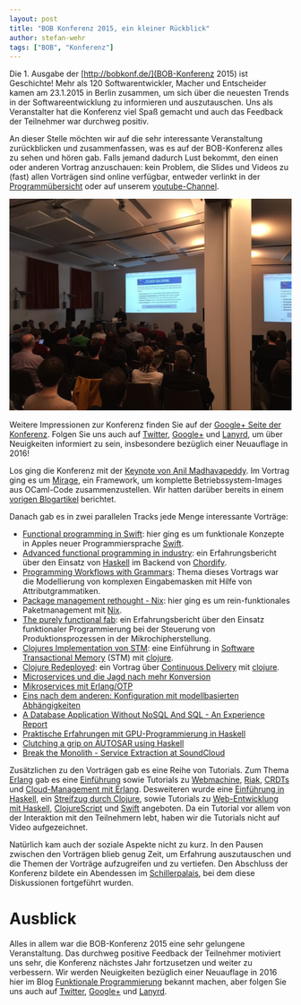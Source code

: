 ```yaml
---
layout: post
title: "BOB Konferenz 2015, ein kleiner Rückblick"
author: stefan-wehr
tags: ["BOB", "Konferenz"]
---
```


Die 1. Ausgabe der [http://bobkonf.de/](BOB-Konferenz 2015) ist Geschichte! Mehr als 120
Softwarentwickler, Macher und Entscheider kamen am 23.1.2015 in Berlin zusammen, um
sich über die neuesten Trends in der Softwareentwicklung zu informieren
und auszutauschen. Uns als Veranstalter hat die Konferenz viel Spaß
gemacht und auch das Feedback der Teilnehmer war durchweg positiv.

An dieser Stelle möchten wir auf die sehr interessante Veranstaltung
zurückblicken und zusammenfassen, was es auf der BOB-Konferenz alles
zu sehen und hören gab. Falls jemand dadurch Lust bekommt, den einen oder
anderen Vortrag anzuschauen: kein Problem, die Slides und Videos zu (fast)
allen Vorträgen sind online verfügbar, entweder verlinkt in der
[Programmübersicht](http://bobkonf.de/2015/programm.html)
oder auf unserem [youtube-Channel](https://www.youtube.com/channel/UC2svxmX1Bfyaln2bs9ZsyGA).

<img src="/files/bob-2015-resumee/bob-keynote.jpg">

Weitere Impressionen zur Konferenz finden Sie auf der
[Google+ Seite der Konferenz](https://plus.google.com/u/0/b/114182696261405219198/114182696261405219198/posts/c6z1rm1xuSb?pid=6121552383913282738&oid=114182696261405219198).
Folgen Sie uns auch auf [Twitter](https://twitter.com/bobkonf),
[Google+](https://plus.google.com/+BobkonfDe/posts) und
[Lanyrd](http://lanyrd.com/2015/bob2015/), um über Neuigkeiten informiert
zu sein, insbesondere bezüglich einer Neuauflage in 2016!

<!-- more start -->

Los ging die Konferenz mit der
[Keynote von Anil Madhavapeddy](http://bobkonf.de/2015/keynote.html). Im
Vortrag ging es um [Mirage](http://www.openmirage.org/), ein Framework, um
komplette Betriebssystem-Images aus OCaml-Code zusammenzustellen. Wir
hatten darüber bereits in einem
[vorigen Blogartikel](http://funktionale-programmierung.de/2015/02/09/mirage.html)
berichtet.

Danach gab es in zwei parallelen Tracks jede Menge interessante Vorträge:

* [Functional programming in Swift](http://bobkonf.de/2015/swierstra-talk.html): hier ging es um
  funktionale Konzepte in Apples neuer Programmiersprache
  [Swift](https://developer.apple.com/swift).
* [Advanced functional programming in
  industry](http://bobkonf.de/2015/magalhaes.html): ein Erfahrungsbericht
  über den Einsatz von [Haskell](http://haskell.org) im Backend von
  [Chordify](http://chordify.net/).
* [Programming Workflows with Grammars](http://bobkonf.de/2015/middelkoop.html):
  Thema dieses Vortrags war die Modellierung von komplexen Eingabemasken
  mit Hilfe von Attributgrammatiken.
* [Package management rethought - Nix](http://bobkonf.de/2015/garbas.html):
  hier ging es um rein-funktionales Paketmanagement mit [Nix](https://nixos.org/nix/).
* [The purely functional fab](http://bobkonf.de/2015/sperber-talk.html):
  ein Erfahrungsbericht über den Einsatz funktionaler Programmierung bei der
  Steuerung von Produktionsprozessen in der Mikrochipherstellung.
* [Clojures Implementation von STM](http://bobkonf.de/2015/kamphausen.html): eine Einführung
  in
  [Software Transactional Memory](http://en.wikipedia.org/wiki/Software_transactional_memory)
  (STM) mit [clojure](http://clojure.org/).
* [Clojure Redeployed](http://bobkonf.de/2015/stepien.html): ein Vortrag
  über
  [Continuous Delivery](http://en.wikipedia.org/wiki/Continuous_delivery)
  mit [clojure](http://clojure.org).
* [Microservices und die Jagd nach mehr Konversion](http://bobkonf.de/2015/zuther.html)
* [Mikroservices mit Erlang/OTP](http://bobkonf.de/2015/iserlohn.html)
* [Eins nach dem anderen: Konfiguration mit modellbasierten Abhängigkeiten](http://bobkonf.de/2015/greif.html)
* [A Database Application Without NoSQL And SQL - An Experience Report](http://bobkonf.de/2015/knauel.html)
* [Praktische Erfahrungen mit GPU-Programmierung in Haskell](http://bobkonf.de/2015/thielemann.html)
* [Clutching a grip on AUTOSAR using Haskell](http://bobkonf.de/2015/nordlander.html)
* [Break the Monolith - Service Extraction at SoundCloud](http://bobkonf.de/2015/kischkel.html)

Zusätzlichen zu den Vorträgen gab es eine Reihe von Tutorials.
Zum Thema [Erlang](http://www.erlang.org/) gab es eine [Einführung](http://bobkonf.de/2015/rehfeld.html) sowie
Tutorials zu [Webmachine](http://bobkonf.de/2015/meiklejohn.html),
[Riak](http://bobkonf.de/2015/meiklejohn-riak.html),
[CRDTs](http://bobkonf.de/2015/bieniusa.html) und
[Cloud-Management mit Erlang](http://bobkonf.de/2015/gies.html).
Desweiteren wurde eine
[Einführung in Haskell](http://bobkonf.de/2015/fischmann.html),
ein [Streifzug durch Clojure](http://bobkonf.de/2015/sperber.html), sowie
Tutorials zu
[Web-Entwicklung mit Haskell](http://bobkonf.de/2015/thiemann.html),
[ClojureScript](http://bobkonf.de/2015/gilliar.html) und
[Swift](http://bobkonf.de/2015/swierstra-tutorial.html) angeboten.
Da ein Tutorial vor allem von der Interaktion mit den Teilnehmern lebt,
haben wir die Tutorials nicht auf Video aufgezeichnet.

Natürlich kam auch der soziale Aspekte nicht zu kurz. In den Pausen
zwischen den Vorträgen blieb genug Zeit, um Erfahrung auszutauschen und
die Themen der Vorträge aufzugreifen und zu vertiefen. Den Abschluss der
Konferenz bildete ein Abendessen im
[Schillerpalais](http://www.schillerpalais.de/), bei dem diese
Diskussionen fortgeführt wurden.

# Ausblick

Alles in allem war die BOB-Konferenz 2015 eine sehr gelungene
Veranstaltung. Das durchweg positive Feedback der Teilnehmer motiviert uns
sehr, die Konferenz nächstes Jahr fortzusetzen und weiter zu verbessern.
Wir werden Neuigkeiten bezüglich einer Neuauflage in 2016 hier im Blog
[Funktionale Programmierung](http://funktionale-programmierung.de/)
bekannt machen, aber 
folgen Sie uns auch auf [Twitter](https://twitter.com/bobkonf),
[Google+](https://plus.google.com/+BobkonfDe/posts) und
[Lanyrd](http://lanyrd.com/2015/bob2015/).

